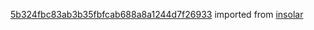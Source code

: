 [5b324fbc83ab3b35fbfcab688a8a1244d7f26933](https://github.com/insolar/insolar/commit/5b324fbc83ab3b35fbfcab688a8a1244d7f26933) imported from [insolar](https://github.com/insolar/insolar)
